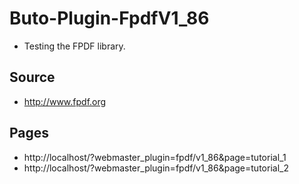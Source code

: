 # Buto-Plugin-FpdfV1_86
- Testing the FPDF library.

## Source
- http://www.fpdf.org

## Pages
- http://localhost/?webmaster_plugin=fpdf/v1_86&page=tutorial_1
- http://localhost/?webmaster_plugin=fpdf/v1_86&page=tutorial_2
